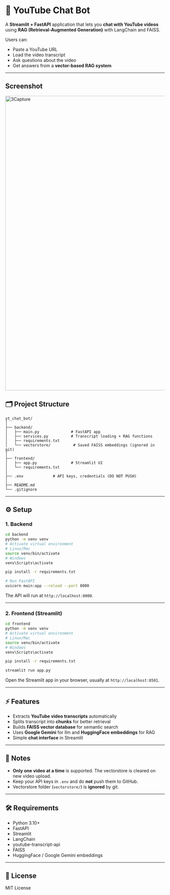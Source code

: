 # 🎥 YouTube Chat Bot

A **Streamlit + FastAPI** application that lets you **chat with YouTube videos** using **RAG (Retrieval-Augmented Generation)** with LangChain and FAISS.

Users can:

* Paste a YouTube URL
* Load the video transcript
* Ask questions about the video
* Get answers from a **vector-based RAG system**

---

## Screenshot

<img width="1901" height="930" alt="3Capture" src="https://github.com/user-attachments/assets/85dd0513-c4ea-45e7-a3b4-77d7ae8278fa" />

## 🗂 Project Structure

```
yt_chat_bot/
│
├── backend/
│   ├── main.py              # FastAPI app
│   ├── services.py          # Transcript loading + RAG functions
│   ├── requirements.txt
│   └── vectorstore/          # Saved FAISS embeddings (ignored in git)
│
├── frontend/
│   ├── app.py               # Streamlit UI
│   └── requirements.txt
│
├── .env             # API keys, credentials (DO NOT PUSH)
│
├── README.md
└── .gitignore
```

---

## ⚙️ Setup

### 1. Backend

```bash
cd backend
python -m venv venv
# Activate virtual environment
# Linux/Mac
source venv/bin/activate
# Windows
venv\Scripts\activate

pip install -r requirements.txt

# Run FastAPI
uvicorn main:app --reload --port 8000
```

The API will run at `http://localhost:8000`.

---

### 2. Frontend (Streamlit)

```bash
cd frontend
python -m venv venv
# Activate virtual environment
# Linux/Mac
source venv/bin/activate
# Windows
venv\Scripts\activate

pip install -r requirements.txt

streamlit run app.py
```

Open the Streamlit app in your browser, usually at `http://localhost:8501`.

---

## ⚡ Features

* Extracts **YouTube video transcripts** automatically
* Splits transcript into **chunks** for better retrieval
* Builds **FAISS vector database** for semantic search
* Uses **Google Gemini** for llm and **HuggingFace embeddings** for RAG
* Simple **chat interface** in Streamlit

---

## 📝 Notes

* **Only one video at a time** is supported. The vectorstore is cleared on new video upload.
* Keep your API keys in `.env` and do **not** push them to GitHub.
* Vectorstore folder (`vectorstore/`) is **ignored** by git.

---

## 🛠 Requirements

* Python 3.10+
* FastAPI
* Streamlit
* LangChain
* youtube-transcript-api
* FAISS
* HuggingFace / Google Gemini embeddings

---

## 📌 License

MIT License



